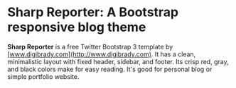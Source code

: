 # Sharp Reporter: A Bootstrap responsive blog theme

**Sharp Reporter** is a free  Twitter Bootstrap 3 template by [www.digibrady.com](http://www.digibrady.com).  It has a clean, minimalistic layout with fixed header, sidebar, and footer.  Its crisp red, gray, and black colors make for easy reading.  It's good for personal blog or simple portfolio website.  

